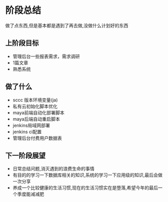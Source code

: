 # 阶段总结
做了点东西,但是基本都是遇到了再去做,没做什么计划好的东西

## 上阶段目标
- 管理后台一些报表需求，需求调研
- 1篇文章
- 熟悉系统

## 做了什么
- sccc 版本环境变量(ja)
- 私有云初始化脚本优化
- maya前端自动化部署脚本
- maya后端自动重启脚本
- jenkins局域网部署
- jenkins ci配置
- 管理后台付费用户数据表


## 下一阶段展望
- 日常总结问题,消灭遇到的浪费生命的事情
- 有目的的学习一下数据库相关的知识,系统的学习一下应用级的知识,最后会做一次分享
- 养成一个比较健康的生活习惯,现在的生活习惯实在是堕落,希望今年的最后一个季度能减减肥
